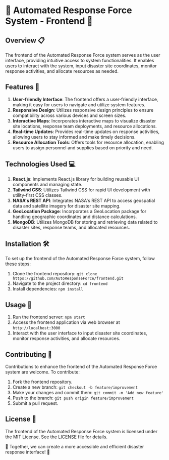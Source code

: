 # 🌟 Automated Response Force System - Frontend 🌟

## Overview 📋
The frontend of the Automated Response Force system serves as the user interface, providing intuitive access to system functionalities. It enables users to interact with the system, input disaster site coordinates, monitor response activities, and allocate resources as needed.

## Features 🚀
1. **User-friendly Interface**: The frontend offers a user-friendly interface, making it easy for users to navigate and utilize system features.
2. **Responsive Design**: Utilizes responsive design principles to ensure compatibility across various devices and screen sizes.
3. **Interactive Maps**: Incorporates interactive maps to visualize disaster site locations, response team deployments, and resource allocations.
4. **Real-time Updates**: Provides real-time updates on response activities, allowing users to stay informed and make timely decisions.
5. **Resource Allocation Tools**: Offers tools for resource allocation, enabling users to assign personnel and supplies based on priority and need.

## Technologies Used 💻
1. **React.js**: Implements React.js library for building reusable UI components and managing state.
2. **Tailwind CSS**: Utilizes Tailwind CSS for rapid UI development with utility-first CSS classes.
3. **NASA's REST API**: Integrates NASA's REST API to access geospatial data and satellite imagery for disaster site mapping.
4. **GeoLocation Package**: Incorporates a GeoLocation package for handling geographic coordinates and distance calculations.
5. **MongoDB**: Utilizes MongoDB for storing and retrieving data related to disaster sites, response teams, and allocated resources.

## Installation 🛠️
To set up the frontend of the Automated Response Force system, follow these steps:

1. Clone the frontend repository: `git clone https://github.com/AutoResponseForce/frontend.git`
2. Navigate to the project directory: `cd frontend`
3. Install dependencies: `npm install`

## Usage 🚀
1. Run the frontend server: `npm start`
2. Access the frontend application via web browser at `http://localhost:3000`
3. Interact with the user interface to input disaster site coordinates, monitor response activities, and allocate resources.

## Contributing 🤝
Contributions to enhance the frontend of the Automated Response Force system are welcome. To contribute:

1. Fork the frontend repository.
2. Create a new branch: `git checkout -b feature/improvement`
3. Make your changes and commit them: `git commit -m 'Add new feature'`
4. Push to the branch: `git push origin feature/improvement`
5. Submit a pull request.

## License 📝
The frontend of the Automated Response Force system is licensed under the MIT License. See the [LICENSE](frontend/LICENSE) file for details.

🚀 Together, we can create a more accessible and efficient disaster response interface! 🚀
